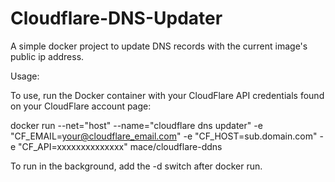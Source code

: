 # Cloudflare-DNS-Updater
A simple docker project to update DNS records with the current image's public ip address.

Usage:

To use, run the Docker container with your CloudFlare API credentials found on your CloudFlare account page:

docker run --net="host" --name="cloudflare dns updater" -e "CF_EMAIL=your@cloudflare_email.com" -e "CF_HOST=sub.domain.com" -e "CF_API=xxxxxxxxxxxxxx" mace/cloudflare-ddns

To run in the background, add the -d switch after docker run.